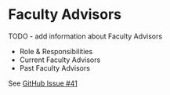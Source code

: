 # Faculty Advisors

TODO - add information about Faculty Advisors
- Role & Responsibilities
- Current Faculty Advisors
- Past Faculty Advisors

See [GitHub Issue #41](https://github.com/rcos/rcos-handbook/issues/41)